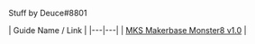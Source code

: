 Stuff by Deuce#8801

\| Guide Name / Link |
\|---|---|
\| [MKS Makerbase Monster8 v1.0](./Deuce/Voron2_Monster8_v1.0_Config.md) |
